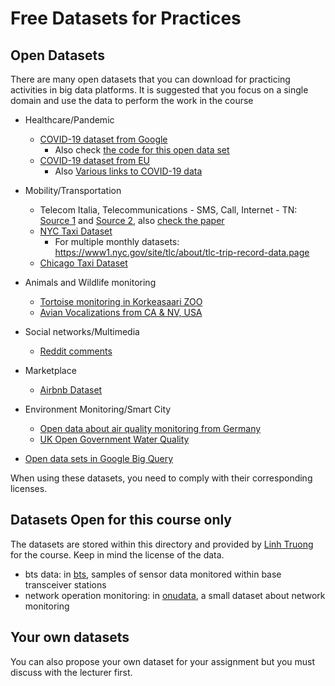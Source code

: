 # Free Datasets for Practices

## Open Datasets
There are many open datasets that you can download for practicing activities in big data platforms. It is suggested that you focus on a single domain and use the data to perform the work in the course

* Healthcare/Pandemic
  - [COVID-19 dataset from Google](https://console.cloud.google.com/marketplace/details/bigquery-public-datasets/covid19-public-data-program)
    - Also check [the code for this open data set](https://github.com/GoogleCloudPlatform/covid-19-open-data)
  - [COVID-19 dataset from EU](https://data.europa.eu/euodp/en/data/dataset/covid-19-coronavirus-data)
    - Also [Various links to COVID-19 data](https://www.ecdc.europa.eu/en/covid-19/data)

* Mobility/Transportation
  - Telecom Italia, Telecommunications - SMS, Call, Internet - TN: [Source 1](https://dandelion.eu/datamine/open-big-data/) and [Source 2](http://aris.me/contents/teaching/data-mining-2015/project/BigDataChallengeData.html), also [check the paper](https://www.nature.com/articles/sdata201555.pdf)
  - [NYC Taxi Dataset](https://data.cityofnewyork.us/Transportation/2018-Yellow-Taxi-Trip-Data/t29m-gskq)
    - For multiple monthly datasets: https://www1.nyc.gov/site/tlc/about/tlc-trip-record-data.page
  - [Chicago Taxi Dataset](https://data.cityofchicago.org/Transportation/Taxi-Trips/wrvz-psew)
* Animals and Wildlife monitoring
  - [Tortoise monitoring in Korkeasaari ZOO](https://iot.fvh.fi/downloads/tortoise/)
  - [Avian Vocalizations from CA & NV, USA](https://www.kaggle.com/samhiatt/xenocanto-avian-vocalizations-canv-usa)
* Social networks/Multimedia
  - [Reddit comments](https://www.kaggle.com/reddit/reddit-comments-may-2015)
* Marketplace
  - [Airbnb Dataset](http://insideairbnb.com/get-the-data.html)
* Environment Monitoring/Smart City
  - [Open data about air quality monitoring from Germany](https://github.com/opendata-stuttgart/meta/wiki/EN-APIs)
  - [UK Open Government Water Quality](https://environment.data.gov.uk/water-quality/view/landing)

* [Open data sets in Google Big Query](https://cloud.google.com/bigquery/public-data)

When using these datasets, you need to comply with their corresponding licenses.

## Datasets Open for this course only

The datasets are stored within this directory and provided by [Linh Truong](https://users.aalto.fi/~truongh4/) for the course. Keep in mind the license of the data.

* bts data: in [bts](bts/README.md), samples of sensor data monitored within base transceiver stations
* network operation monitoring: in [onudata](onudata/README.md), a small dataset about network monitoring

## Your own datasets

You can also propose your own dataset for your assignment but you must discuss with the lecturer first.
